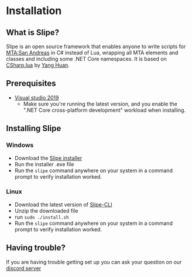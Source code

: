 # Installation

## What is Slipe?

Slipe is an open source framework that enables anyone to write scripts for [MTA:San Andreas](https://multitheftauto.com) in C# instead of Lua, wrapping all MTA elements and classes and including some .NET Core namespaces. It is based on [CSharp.lua](https://github.com/yanghuan/CSharp.lua) by [Yang Huan](https://github.com/yanghuan).

## Prerequisites

* [Visual studio 2019](https://visualstudio.microsoft.com/downloads/)
    * Make sure you're running the latest version, and you enable the ".NET Core cross-platform development" workload when installing.

## Installing Slipe

### Windows
* Download the [Slipe installer](/downloads/SlipeInstaller.exe)
* Run the installer .exe file
* Run the `slipe` command anywhere on your system in a command prompt to verify installation worked.

### Linux
* Download the latest version of [Slipe-CLI](/downloads/cli-linux.zip)
* Unzip the downloaded file
* run `sudo ./install.sh`
* Run the `slipe` command anywhere on your system in a command prompt to verify installation worked.

## Having trouble?

If you are having trouble getting set up you can ask your question on our [discord server](https://discord.gg/NwEK894)